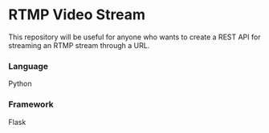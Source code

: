 # RTMP Video Stream
This repository will be useful for anyone who wants to create a REST API for streaming an RTMP stream through a URL.

### Language
Python
### Framework
Flask

